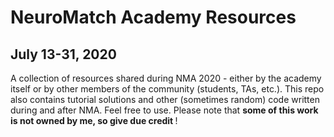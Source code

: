 # NeuroMatch Academy Resources

## July 13-31, 2020

A collection of resources shared during NMA 2020 - either by the academy itself or by other members of the community (students, TAs, etc.). This repo also contains tutorial solutions and other (sometimes random) code written during and after NMA. Feel free to use. Please note that <b> some of this work is not owned by me, so give due credit </b>!

